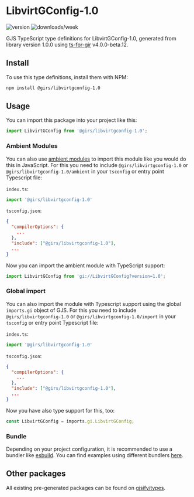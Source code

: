 
# LibvirtGConfig-1.0

![version](https://img.shields.io/npm/v/@girs/libvirtgconfig-1.0)
![downloads/week](https://img.shields.io/npm/dw/@girs/libvirtgconfig-1.0)


GJS TypeScript type definitions for LibvirtGConfig-1.0, generated from library version 1.0.0 using [ts-for-gir](https://github.com/gjsify/ts-for-gir) v4.0.0-beta.12.


## Install

To use this type definitions, install them with NPM:
```bash
npm install @girs/libvirtgconfig-1.0
```

## Usage

You can import this package into your project like this:
```ts
import LibvirtGConfig from '@girs/libvirtgconfig-1.0';
```

### Ambient Modules

You can also use [ambient modules](https://github.com/gjsify/ts-for-gir/tree/main/packages/cli#ambient-modules) to import this module like you would do this in JavaScript.
For this you need to include `@girs/libvirtgconfig-1.0` or `@girs/libvirtgconfig-1.0/ambient` in your `tsconfig` or entry point Typescript file:

`index.ts`:
```ts
import '@girs/libvirtgconfig-1.0'
```

`tsconfig.json`:
```json
{
  "compilerOptions": {
    ...
  },
  "include": ["@girs/libvirtgconfig-1.0"],
  ...
}
```

Now you can import the ambient module with TypeScript support: 

```ts
import LibvirtGConfig from 'gi://LibvirtGConfig?version=1.0';
```

### Global import

You can also import the module with Typescript support using the global `imports.gi` object of GJS.
For this you need to include `@girs/libvirtgconfig-1.0` or `@girs/libvirtgconfig-1.0/import` in your `tsconfig` or entry point Typescript file:

`index.ts`:
```ts
import '@girs/libvirtgconfig-1.0'
```

`tsconfig.json`:
```json
{
  "compilerOptions": {
    ...
  },
  "include": ["@girs/libvirtgconfig-1.0"],
  ...
}
```

Now you have also type support for this, too:

```ts
const LibvirtGConfig = imports.gi.LibvirtGConfig;
```

### Bundle

Depending on your project configuration, it is recommended to use a bundler like [esbuild](https://esbuild.github.io/). You can find examples using different bundlers [here](https://github.com/gjsify/ts-for-gir/tree/main/examples).

## Other packages

All existing pre-generated packages can be found on [gjsify/types](https://github.com/gjsify/types).

